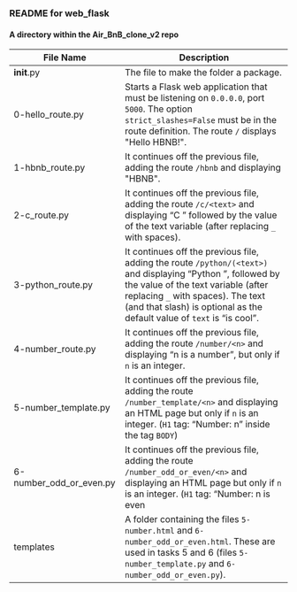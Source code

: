 ### README for web_flask ###
#### A directory within the Air_BnB_clone_v2 repo ####

| File Name | Description |
| --------- | ----------- |
| __init__.py | The file to make the folder a package. |
| 0-hello_route.py | Starts a Flask web application that must be listening on `0.0.0.0`, port `5000`. The option `strict_slashes=False` must be in the route definition. The route `/` displays "Hello HBNB!". |
| 1-hbnb_route.py | It continues off the previous file, adding the route `/hbnb` and displaying "HBNB". |
| 2-c_route.py | It continues off the previous file, adding the route `/c/<text>` and displaying “C ” followed by the value of the text variable (after replacing `_` with spaces). |
| 3-python_route.py | It continues off the previous file, adding the route `/python/(<text>)` and displaying “Python ”, followed by the value of the text variable (after replacing `_` with spaces). The text (and that slash) is optional as the default value of `text` is “is cool”. |
| 4-number_route.py | It continues off the previous file, adding the route `/number/<n>` and displaying “n is a number”, but only if `n` is an integer. |
| 5-number_template.py | It continues off the previous file, adding the route `/number_template/<n>` and displaying an HTML page but only if `n` is an integer. (`H1` tag: “Number: n” inside the tag `BODY`) |
| 6-number_odd_or_even.py | It continues off the previous file, adding the route `/number_odd_or_even/<n>` and displaying an HTML page but only if `n` is an integer. (`H1` tag: “Number: n is even|odd” inside the tag `BODY`) |
| templates | A folder containing the files `5-number.html` and `6-number_odd_or_even.html`. These are used in tasks 5 and 6 (files `5-number_template.py` and `6-number_odd_or_even.py`). |
